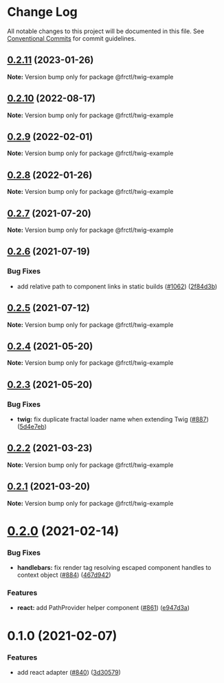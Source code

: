 # Change Log

All notable changes to this project will be documented in this file.
See [Conventional Commits](https://conventionalcommits.org) for commit guidelines.

## [0.2.11](https://github.com/frctl/fractal/compare/@frctl/twig-example@0.2.10...@frctl/twig-example@0.2.11) (2023-01-26)

**Note:** Version bump only for package @frctl/twig-example

## [0.2.10](https://github.com/frctl/fractal/compare/@frctl/twig-example@0.2.9...@frctl/twig-example@0.2.10) (2022-08-17)

**Note:** Version bump only for package @frctl/twig-example

## [0.2.9](https://github.com/frctl/fractal/compare/@frctl/twig-example@0.2.8...@frctl/twig-example@0.2.9) (2022-02-01)

**Note:** Version bump only for package @frctl/twig-example

## [0.2.8](https://github.com/frctl/fractal/compare/@frctl/twig-example@0.2.7...@frctl/twig-example@0.2.8) (2022-01-26)

**Note:** Version bump only for package @frctl/twig-example

## [0.2.7](https://github.com/frctl/fractal/compare/@frctl/twig-example@0.2.6...@frctl/twig-example@0.2.7) (2021-07-20)

**Note:** Version bump only for package @frctl/twig-example

## [0.2.6](https://github.com/frctl/fractal/compare/@frctl/twig-example@0.2.5...@frctl/twig-example@0.2.6) (2021-07-19)

### Bug Fixes

-   add relative path to component links in static builds ([#1062](https://github.com/frctl/fractal/issues/1062)) ([2f84d3b](https://github.com/frctl/fractal/commit/2f84d3b84498c238d28c2ca1021daf89aff879be))

## [0.2.5](https://github.com/frctl/fractal/compare/@frctl/twig-example@0.2.4...@frctl/twig-example@0.2.5) (2021-07-12)

**Note:** Version bump only for package @frctl/twig-example

## [0.2.4](https://github.com/frctl/fractal/compare/@frctl/twig-example@0.2.3...@frctl/twig-example@0.2.4) (2021-05-20)

**Note:** Version bump only for package @frctl/twig-example

## [0.2.3](https://github.com/frctl/fractal/compare/@frctl/twig-example@0.2.2...@frctl/twig-example@0.2.3) (2021-05-20)

### Bug Fixes

-   **twig:** fix duplicate fractal loader name when extending Twig ([#887](https://github.com/frctl/fractal/issues/887)) ([5d4e7eb](https://github.com/frctl/fractal/commit/5d4e7eb890064546e996a4a76faf6d13d96ffe15))

## [0.2.2](https://github.com/frctl/fractal/compare/@frctl/twig-example@0.2.1...@frctl/twig-example@0.2.2) (2021-03-23)

**Note:** Version bump only for package @frctl/twig-example

## [0.2.1](https://github.com/frctl/fractal/compare/@frctl/twig-example@0.2.0...@frctl/twig-example@0.2.1) (2021-03-20)

**Note:** Version bump only for package @frctl/twig-example

# [0.2.0](https://github.com/frctl/fractal/compare/@frctl/twig-example@0.1.0...@frctl/twig-example@0.2.0) (2021-02-14)

### Bug Fixes

-   **handlebars:** fix render tag resolving escaped component handles to context object ([#884](https://github.com/frctl/fractal/issues/884)) ([467d942](https://github.com/frctl/fractal/commit/467d942f089d81b955e4ce514d3c69bd1ce9c177))

### Features

-   **react:** add PathProvider helper component ([#861](https://github.com/frctl/fractal/issues/861)) ([e947d3a](https://github.com/frctl/fractal/commit/e947d3a030e5d1dcfdd94013d6ee2278ed7ea93c))

# 0.1.0 (2021-02-07)

### Features

-   add react adapter ([#840](https://github.com/frctl/fractal/issues/840)) ([3d30579](https://github.com/frctl/fractal/commit/3d30579c99c14872420d43d834f04bcb7f36fb94))
